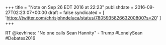 +++
title = "Note on Sep 26 EDT 2016 at 22:23"
publishdate = 2016-09-27T02:23:07+00:00
draft = false
syndicated = [ 'https://twitter.com/chrisjohndeluca/status/780593582663200800?s=20' ]
+++

RT @kevhines: "No one calls Sean Hannity" - Trump #LonelySean #Debates2016
